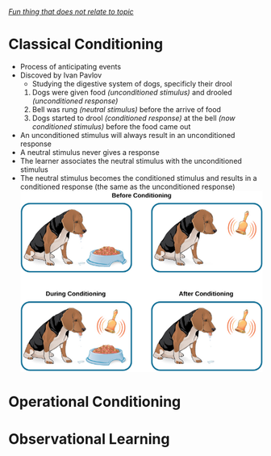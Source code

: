 *[Fun thing that does not relate to topic](Tables.html)*
# Classical Conditioning
- Process of anticipating events
- Discoved by Ivan Pavlov
  - Studying the digestive system of dogs, specificly their drool
  1. Dogs were given food *(unconditioned stimulus)* and drooled *(unconditioned response)*
  2. Bell was rung *(neutral stimulus)* before the arrive of food
  3. Dogs started to drool *(conditioned response)* at the bell *(now conditioned stimulus)* before the food came out
- An unconditioned stimulus will always result in an unconditioned response
- A neutral stimulus never gives a response
- The learner associates the neutral stimulus with the unconditioned stimulus
- The neutral stimulus becomes the conditioned stimulus and results in a conditioned response (the same as the unconditioned response)
![Classical Conditioning Example Showing A Dog Drooling](ClassicalConditioning.jfif)
# Operational Conditioning

# Observational Learning
